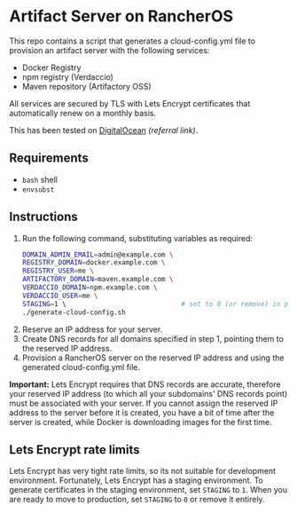 # Artifact Server on RancherOS

This repo contains a script that generates a cloud-config.yml file to
provision an artifact server with the following services:

* Docker Registry
* npm registry (Verdaccio)
* Maven repository (Artifactory OSS)

All services are secured by TLS with Lets Encrypt certificates that
automatically renew on a monthly basis.

This has been tested on [DigitalOcean](https://m.do.co/c/11e0789c0a91)
*(referral link)*.

## Requirements

* `bash` shell
* `envsubst`

## Instructions

1. Run the following command, substituting variables as required:
   ```sh
   DOMAIN_ADMIN_EMAIL=admin@example.com \
   REGISTRY_DOMAIN=docker.example.com \
   REGISTRY_USER=me \
   ARTIFACTORY_DOMAIN=maven.example.com \
   VERDACCIO_DOMAIN=npm.example.com \
   VERDACCIO_USER=me \
   STAGING=1 \                             # set to 0 (or remove) in production
   ./generate-cloud-config.sh
   ```
2. Reserve an IP address for your server.
3. Create DNS records for all domains specified in step 1, pointing them to
   the reserved IP address.
4. Provision a RancherOS server on the reserved IP address and using the
   generated cloud-config.yml file.

**Important:** Lets Encrypt requires that DNS records are accurate, therefore
your reserved IP address (to which all your subdomains' DNS records point) must
be associated with your server.  If you cannot assign the reserved IP address
to the server before it is created, you have a bit of time after the server is
created, while Docker is downloading images for the first time.

## Lets Encrypt rate limits

Lets Encrypt has very tight rate limits, so its not suitable for development
environment. Fortunately, Lets Encrypt has a staging environment. To generate
certificates in the staging environment, set `STAGING` to `1`. When you are
ready to move to production, set `STAGING` to `0` or remove it entirely.
